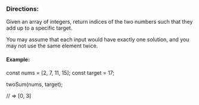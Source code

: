 ### Directions:

Given an array of integers, return indices of the two numbers such that they add up to a specific target.

You may assume that each input would have exactly one solution, and you may not use the same element twice.


#### Example:

const nums = [2, 7, 11, 15];
const target = 17;

twoSum(nums, target);

// => [0, 3]